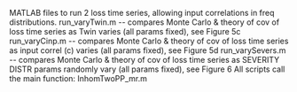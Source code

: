 MATLAB files to run 2 loss time series, allowing input correlations in freq distributions. 
run_varyTwin.m -- compares Monte Carlo & theory of cov of loss time series as Twin varies (all params fixed), see Figure 5c
run_varyCinp.m -- compares Monte Carlo & theory of cov of loss time series as input correl (c) varies (all params fixed), see Figure 5d
run_varySevers.m -- compares Monte Carlo & theory of cov of loss time series as SEVERITY DISTR params randomly vary (all params fixed), see Figure 6
All scripts call the main function: InhomTwoPP_mr.m 

